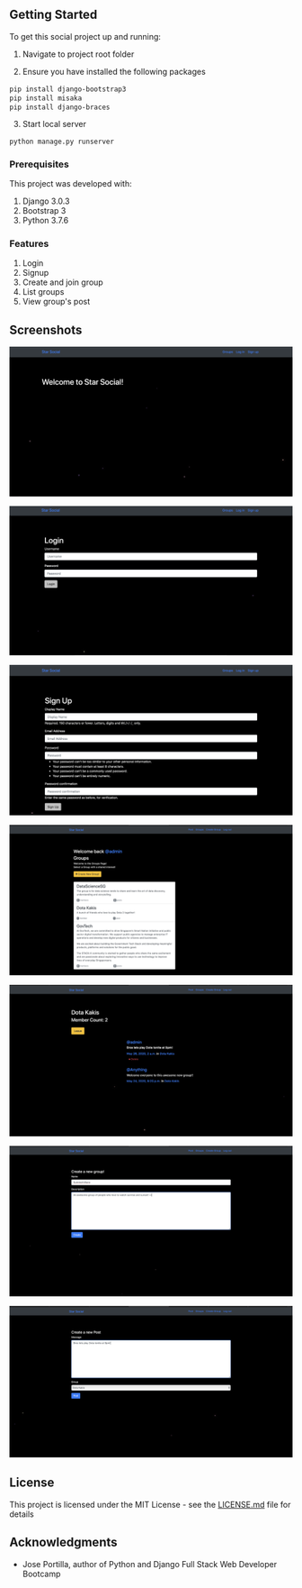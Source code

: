 ## Getting Started
To get this social project up and running:

1. Navigate to project root folder

2. Ensure you have installed the following packages
```
pip install django-bootstrap3
pip install misaka
pip install django-braces
```

3. Start local server
```
python manage.py runserver
```

### Prerequisites
This project was developed with:
1. Django 3.0.3
2. Bootstrap 3
3. Python 3.7.6

### Features
1. Login
2. Signup
3. Create and join group
4. List groups
5. View group's post

## Screenshots
![home](/images/home.png) 

![login](/images/login.png) 

![home](/images/signup.png) 

![about](/images/group_list.png)

![about](/images/group_detail.png)

![home](/images/new_group.png) 

![home](/images/new_post.png) 


## License

This project is licensed under the MIT License - see the [LICENSE.md](LICENSE.md) file for details

## Acknowledgments
* Jose Portilla, author of Python and Django Full Stack Web Developer Bootcamp




